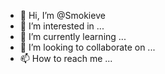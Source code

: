 - 👋 Hi, I’m @Smokieve
- 👀 I’m interested in ...
- 🌱 I’m currently learning ...
- 💞️ I’m looking to collaborate on ...
- 📫 How to reach me ...

<!---
Smokieve/Smokieve is a ✨ special ✨ repository because its `README.md` (this file) appears on your GitHub profile.
You can click the Preview link to take a look at your changes.
--->
